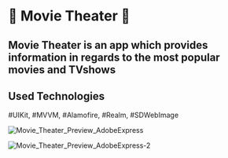 # 🎥 Movie Theater 🎥
## Movie Theater is an app which provides information in regards to the most popular movies and TVshows

## Used Technologies
#UIKit,
#MVVM,
#Alamofire,
#Realm,
#SDWebImage



![Movie_Theater_Preview_AdobeExpress](https://user-images.githubusercontent.com/107176820/182776561-f8663370-51b6-4e4c-83db-7c1468f2dce8.gif)





![Movie_Theater_Preview_AdobeExpress-2](https://user-images.githubusercontent.com/107176820/182776953-ece2a01b-2228-4b23-81b5-55abbd544165.gif)
